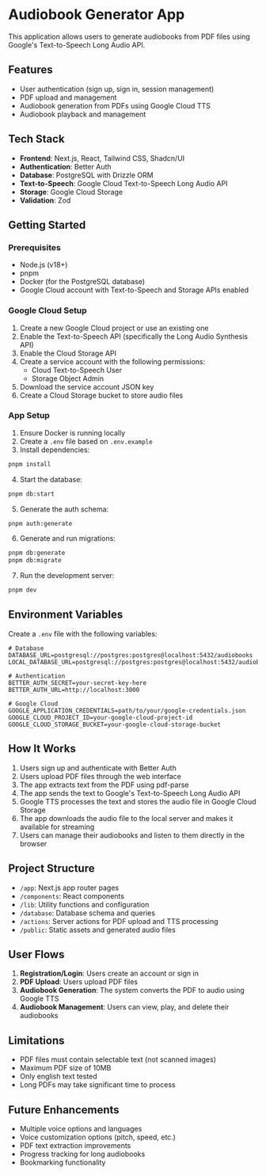 # Audiobook Generator App

This application allows users to generate audiobooks from PDF files using Google's Text-to-Speech Long Audio API.

## Features

- User authentication (sign up, sign in, session management)
- PDF upload and management
- Audiobook generation from PDFs using Google Cloud TTS
- Audiobook playback and management

## Tech Stack

- **Frontend**: Next.js, React, Tailwind CSS, Shadcn/UI
- **Authentication**: Better Auth
- **Database**: PostgreSQL with Drizzle ORM
- **Text-to-Speech**: Google Cloud Text-to-Speech Long Audio API
- **Storage**: Google Cloud Storage
- **Validation**: Zod

## Getting Started

### Prerequisites

- Node.js (v18+)
- pnpm
- Docker (for the PostgreSQL database)
- Google Cloud account with Text-to-Speech and Storage APIs enabled

### Google Cloud Setup

1. Create a new Google Cloud project or use an existing one
2. Enable the Text-to-Speech API (specifically the Long Audio Synthesis API)
3. Enable the Cloud Storage API
4. Create a service account with the following permissions:
   - Cloud Text-to-Speech User
   - Storage Object Admin
5. Download the service account JSON key
6. Create a Cloud Storage bucket to store audio files

### App Setup

1. Ensure Docker is running locally
2. Create a `.env` file based on `.env.example`
3. Install dependencies:

```bash
pnpm install
```

4. Start the database:

```bash
pnpm db:start
```

5. Generate the auth schema:

```bash
pnpm auth:generate
```

6. Generate and run migrations:

```bash
pnpm db:generate
pnpm db:migrate
```

7. Run the development server:

```bash
pnpm dev
```

## Environment Variables

Create a `.env` file with the following variables:

```
# Database
DATABASE_URL=postgresql://postgres:postgres@localhost:5432/audiobooks
LOCAL_DATABASE_URL=postgresql://postgres:postgres@localhost:5432/audiobooks

# Authentication
BETTER_AUTH_SECRET=your-secret-key-here
BETTER_AUTH_URL=http://localhost:3000

# Google Cloud
GOOGLE_APPLICATION_CREDENTIALS=path/to/your/google-credentials.json
GOOGLE_CLOUD_PROJECT_ID=your-google-cloud-project-id
GOOGLE_CLOUD_STORAGE_BUCKET=your-google-cloud-storage-bucket
```

## How It Works

1. Users sign up and authenticate with Better Auth
2. Users upload PDF files through the web interface
3. The app extracts text from the PDF using pdf-parse
4. The app sends the text to Google's Text-to-Speech Long Audio API
5. Google TTS processes the text and stores the audio file in Google Cloud Storage
6. The app downloads the audio file to the local server and makes it available for streaming
7. Users can manage their audiobooks and listen to them directly in the browser

## Project Structure

- `/app`: Next.js app router pages
- `/components`: React components
- `/lib`: Utility functions and configuration
- `/database`: Database schema and queries
- `/actions`: Server actions for PDF upload and TTS processing
- `/public`: Static assets and generated audio files

## User Flows

1. **Registration/Login**: Users create an account or sign in
2. **PDF Upload**: Users upload PDF files
3. **Audiobook Generation**: The system converts the PDF to audio using Google TTS
4. **Audiobook Management**: Users can view, play, and delete their audiobooks

## Limitations

- PDF files must contain selectable text (not scanned images)
- Maximum PDF size of 10MB
- Only english text tested
- Long PDFs may take significant time to process

## Future Enhancements

- Multiple voice options and languages
- Voice customization options (pitch, speed, etc.)
- PDF text extraction improvements
- Progress tracking for long audiobooks
- Bookmarking functionality